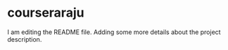 # courseraraju
I am editing the README file. Adding some more details about the project description.
